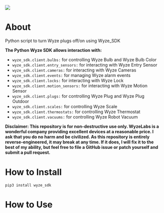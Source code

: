 <img src=https://d1.awsstatic.com/customer-references-case-studies-logos/wyze-logo%402x.3cfc4958cc2fea6f78e059b6a0eedadd2e324091.png>

# About
Python script to turn Wyze plugs off/on using Wyze_SDK

**The Python Wyze SDK allows interaction with:**

- ```wyze_sdk.client.bulbs:``` for controlling Wyze Bulb and Wyze Bulb Color
- ```wyze_sdk.client.entry_sensors:``` for interacting with Wyze Entry Sensor
- ```wyze_sdk.client.cameras:``` for interacting with Wyze Cameras
- ```wyze_sdk.client.events:``` for managing Wyze alarm events
- ```wyze_sdk.client.locks:``` for interacting with Wyze Lock
- ```wyze_sdk.client.motion_sensors:``` for interacting with Wyze Motion Sensor
- ```wyze_sdk.client.plugs:``` for controlling Wyze Plug and Wyze Plug Outdoor
- ```wyze_sdk.client.scales:``` for controlling Wyze Scale
- ```wyze_sdk.client.thermostats:``` for controlling Wyze Thermostat
- ```wyze_sdk.client.vacuums:``` for controlling Wyze Robot Vacuum

**Disclaimer: This repository is for non-destructive use only. WyzeLabs is a wonderful company providing excellent devices at a reasonable price. I ask that you do no harm and be civilized. As this repository is entirely reverse-engineered, it may break at any time. If it does, I will fix it to the best of my ability, but feel free to file a GitHub issue or patch yourself and submit a pull request.**

# How to Install
```
pip3 install wyze_sdk
```

# How to Use
